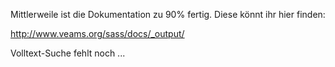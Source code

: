 Mittlerweile ist die Dokumentation zu 90% fertig. Diese könnt ihr hier finden: 

http://www.veams.org/sass/docs/_output/

Volltext-Suche fehlt noch ...
